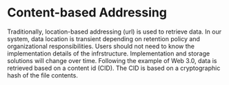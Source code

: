 # Content-based Addressing

Traditionally, location-based addressing (url) is used to retrieve data.
In our system, data location is transient depending on retention policy and organizational responsibilities.
Users should not need to know the implementation details of the infrstructure.
Implementation and storage solutions will change over time.
Following the example of Web 3.0, data is retrieved based on a content id (CID).   The CID is based on a cryptographic hash of the file contents.